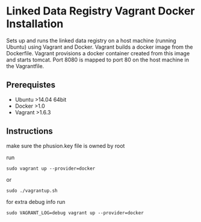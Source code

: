 Linked Data Registry Vagrant Docker Installation
================================================


Sets up and runs the linked data registry on a host machine (running Ubuntu) using Vagrant and Docker. Vagrant builds a docker image from the Dockerfile. Vagrant provisions a docker container created from this image and starts tomcat. Port 8080 is mapped to port 80 on the host machine in the Vagrantfile. 

## Prerequistes

- Ubuntu >14.04 64bit
- Docker >1.0 
- Vagrant >1.6.3


## Instructions

make sure the phusion.key file is owned by root

run

```
sudo vagrant up --provider=docker
```

or

```
sudo ./vagrantup.sh
```

for extra debug info run

```
sudo VAGRANT_LOG=debug vagrant up --provider=docker
```
